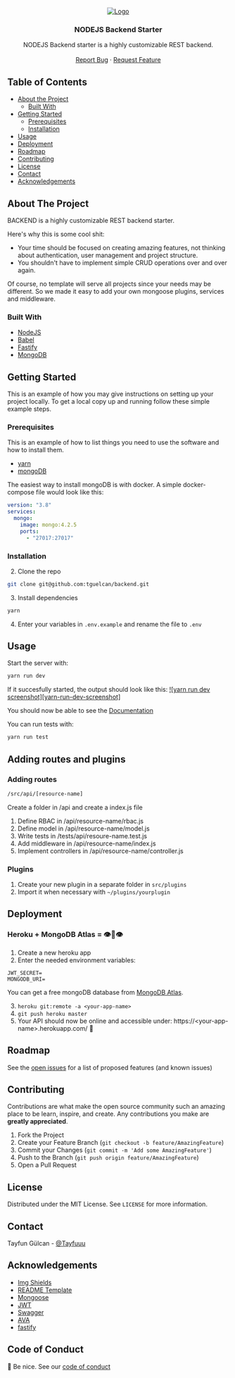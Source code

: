 <!-- PROJECT LOGO -->
<br />
<p align="center">
  <a href="https://github.com/tguelcan/restexpress">
    <img src="https://fontmeme.com/permalink/210912/b1e8e8d0aa7e65dfe082cd94202d998c.png" alt="Logo">
  </a>

  <h3 align="center">NODEJS Backend Starter</h3>

  <p align="center">
    NODEJS Backend starter is a highly customizable REST backend.
    <br />
    <br />
    <a href="https://github.com/tguelcan/backend/issues">Report Bug</a>
    ·
    <a href="https://github.com/tguelcan/backend/issues">Request Feature</a>
  </p>
</p>

<!-- TABLE OF CONTENTS -->

## Table of Contents

- [About the Project](#about-the-project)
  - [Built With](#built-with)
- [Getting Started](#getting-started)
  - [Prerequisites](#prerequisites)
  - [Installation](#installation)
- [Usage](#usage)
- [Deployment](#usage)
- [Roadmap](#roadmap)
- [Contributing](#contributing)
- [License](#license)
- [Contact](#contact)
- [Acknowledgements](#acknowledgements)

<!-- ABOUT THE PROJECT -->

## About The Project

BACKEND is a highly customizable REST backend starter.

Here's why this is some cool shit:

- Your time should be focused on creating amazing features, not thinking about authentication, user management and project structure.
- You shouldn't have to implement simple CRUD operations over and over again.

Of course, no template will serve all projects since your needs may be different. So we made it easy to add your own mongoose plugins, services and middleware.

### Built With

- [NodeJS](https://nodejs.org)
- [Babel](https://babeljs.io)
- [Fastify](https://www.fastify.io)
- [MongoDB](https://mongodb.com)

<!-- GETTING STARTED -->

## Getting Started

This is an example of how you may give instructions on setting up your project locally.
To get a local copy up and running follow these simple example steps.

### Prerequisites

This is an example of how to list things you need to use the software and how to install them.

- [yarn](https://classic.yarnpkg.com/en/docs/install/#debian-stable)
- [mongoDB](https://docs.mongodb.com/manual/installation/)

The easiest way to install mongoDB is with docker. A simple docker-compose file would look like this:

```yml
version: "3.8"
services:
  mongo:
    image: mongo:4.2.5
    ports:
      - "27017:27017"
```

### Installation

2. Clone the repo

```sh
git clone git@github.com:tguelcan/backend.git
```

3. Install dependencies

```sh
yarn
```

4. Enter your variables in `.env.example` and rename the file to `.env`

<!-- USAGE EXAMPLES -->

## Usage

Start the server with:

```sh
yarn run dev
```

If it succesfully started, the output should look like this:
[![yarn run dev screenshot][yarn-run-dev-screenshot]](http://0.0.0.0:8080)

You should now be able to see the [Documentation](http://0.0.0.0:8080/docs)

You can run tests with:

```sh
yarn run test
```

## Adding routes and plugins

### Adding routes

```sh
/src/api/[resource-name]
```

Create a folder in /api and create a index.js file

1. Define RBAC in /api/resource-name/rbac.js
2. Define model in /api/resource-name/model.js
3. Write tests in /tests/api/resoure-name.test.js
4. Add middleware in /api/resource-name/index.js
5. Implement controllers in /api/resource-name/controller.js

### Plugins

1. Create your new plugin in a separate folder in `src/plugins`
2. Import it when necessary with `~/plugins/yourplugin`

<!-- Deployment -->

## Deployment

### Heroku + MongoDB Atlas = 👁👄👁

1. Create a new heroku app
2. Enter the needed environment variables:

```
JWT_SECRET=
MONGODB_URI=
```

You can get a free mongoDB database from [MongoDB Atlas](https://www.mongodb.com/cloud/atlas).

3. `heroku git:remote -a <your-app-name>`
4. `git push heroku master`
5. Your API should now be online and accessible under: https://\<your-app-name>.herokuapp.com/ 🥳

<!-- ROADMAP -->

## Roadmap

See the [open issues](https://github.com/tguelcan/backend/issues) for a list of proposed features (and known issues)

<!-- CONTRIBUTING -->

## Contributing

Contributions are what make the open source community such an amazing place to be learn, inspire, and create. Any contributions you make are **greatly appreciated**.

1. Fork the Project
2. Create your Feature Branch (`git checkout -b feature/AmazingFeature`)
3. Commit your Changes (`git commit -m 'Add some AmazingFeature'`)
4. Push to the Branch (`git push origin feature/AmazingFeature`)
5. Open a Pull Request

<!-- LICENSE -->

## License

Distributed under the MIT License. See `LICENSE` for more information.

<!-- CONTACT -->

## Contact

Tayfun Gülcan - [@Tayfuuu](https://twitter.com/Tayfuuu)

<!-- ACKNOWLEDGEMENTS -->

## Acknowledgements

- [Img Shields](https://shields.io)
- [README Template](https://github.com/othneildrew/Best-README-Template)
- [Mongoose](https://github.com/Automattic/mongoose)
- [JWT](https://jwt.io/)
- [Swagger](https://swagger.io)
- [AVA](https://github.com/avajs/ava)
- [fastify](https://www.fastify.io)

## Code of Conduct

👋 Be nice. See our [code of conduct](CONDUCT.md)

